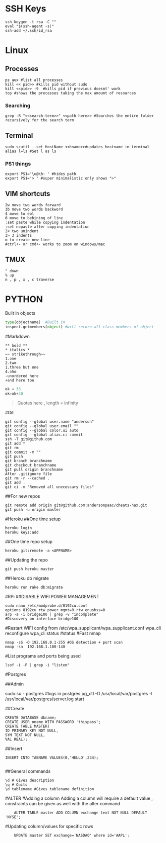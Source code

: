 # SSH Keys

```
ssh-keygen -t rsa -C ""
eval "$(ssh-agent -s)"
ssh-add ~/.ssh/id_rsa
```

# Linux


## Processes
```
ps aux #list all processes
kill << pid>> #kills pid without sudo
kill <<pid>> -9  #kills pid if previous doesnt' work
top #shows the processes taking the max amount of resources
```
### Searching
```
grep -R "<<search-term>>" <<path here>> #Searches the entire folder recursively for the search term

```
## Terminal
```
sudo scutil --set HostName <<hname>>#updates hostname in terminal
alias l=ls #Set l as ls
```
### PS1 things
```
export PS1='\u@\h: ' #hides path
export PS1='> ' #super minimalistic only shows ">"
```
	
## VIM shortcuts
```
2w move two words forward
3b move two words backword
$ move to eol
0 move to behining of line
:set paste while copying indentation
:set nopaste after copying indentation
2< two unindent
3> 3 indents
o to create new line
#ctrl+- or cmd+- works to zoom on windows/mac
```

## TMUX
```
" down
% up
n , p , x , c traverse
```
# PYTHON
Built in objects
```Python
type(objectname)  #Built in 
inspect.getmembers(object) #will return all class members of object
```

#Markdown
```
** bold **
* italics *
~~ strikethrough~~
1.one
2.two
1.three but one
4.oho
-unordered here
+and here too
```
```python 
ok = 33
ok=ok+30
```
>Quotes here , length = infinity

#Git
```
git config --global user.name "anderson"
git config --global user.email ""
git config --global color.ui auto
git config --global alias.ci commit
ssh -T git@github.com
git add *
git rm 
git commit -m ""
git push
git branch branchname
git checkout branchname
git pull origin branchname
After .gitignore file
git rm -r --cached .
git add .
git ci -m "Removed all unecessary files"
```
##For new repos
```
git remote add origin git@github.com:andersonpaac/cheats-hax.git
git push -u origin master
```
#Heroku
##One time setup
```
heroku login
heroku keys:add
```
##One time repo setup
```
heroku git:remote -a <APPNAME>
```
##Updating the repo
```
git push heroku master
```
##Heroku db migrate
```
heroku run rake db:migrate
```

#RPi
##DISABLE WIFI POWER MANAGEMENT
```
sudo nano /etc/modprobe.d/8192cu.conf
options 8192cu rtw_power_mgnt=0 rtw_enusbss=0
arp -a -i bridge100	| grep -v "incomplete"								#Discovery on interface bridge100
```
#Restart WIFI config from /etc/wpa_supplicant/wpa_supplicant.conf
wpa_cli reconfigure
wpa_cli status #status
#Fast nmap
```
nmap -sS -O 192.168.0.1-255 #OS detection + port scan
nmap -sn  192.168.1.100-140
```
#List programs and ports being used
```
lsof -i -P | grep -i "listen"
```
#Postgres

##Admin


sudo su - postgres	#logs in postgres
pg_ctl -D /usr/local/var/postgres -l /usr/local/var/postgres/server.log start

##Create
```
CREATE DATABASE dbname;
CREATE USER uname WITH PASSWORD 'thispass';
CREATE TABLE MASTER(
ID PRIMARY KEY NOT NULL,
SYM TEXT NOT NULL,
VAL REAL);
```

##Insert
```
INSERT INTO TABNAME VALUES(0,'HELLO',234);


```
##General commands
```
\d # Gives description
\q # Quits
\d tablename #Gives tablename definition
```

#ALTER
#Adding a column
Adding a column will require a default value , constraints can be given as well with the alter command
```
	ALTER TABLE master ADD COLUMN exchange text NOT NULL DEFAULT 'NYSE';
```
#Updating column/values for specific rows
```
	UPDATE master SET exchange='NASDAQ' where id='AAPL';
```

